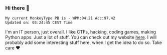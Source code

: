 ### Hi there 👋
<!-- PB START -->
```
My current MonkeyType PB is - WPM:94.21 Acc:97.42
Updated on: 03:24:45 CEST Time
```
<!-- PB END -->
I'm an IT person, just overall. I like CTFs, hacking, coding games, making Python apps. Just a lot of stuff.
You can check out my website [here](https://skill3472.github.io/).
I will probably add some interesting stuff here, when I get the idea to do so. Take care ❤️
